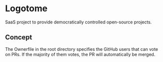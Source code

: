 # Logotome

SaaS project to provide democratically controlled open-source projects.

## Concept

The Ownerfile in the root directory specifies the GitHub users that can vote on PRs. If the majority of them votes, the PR will automatically be merged.